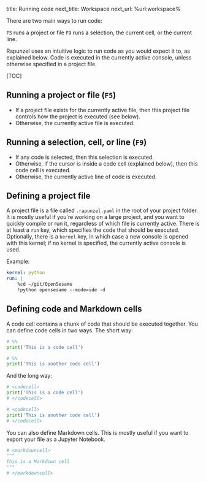 title: Running code
next_title: Workspace
next_url: %url:workspace%


There are two main ways to run code:

`F5` runs a project or file
`F9` runs a selection, the current cell, or the current line.

Rapunzel uses an intuitive logic to run code as you would expect it to, as explained below. Code is executed in the currently active console, unless otherwise specified in a project file.


[TOC]


## Running a project or file (`F5`)

- If a project file exists for the currently active file, then this project file controls how the project is executed (see below).
- Otherwise, the currently active file is executed.


## Running a selection, cell, or line (`F9`)

- If any code is selected, then this selection is executed.
- Otherwise, if the cursor is inside a code cell (explained below), then this code cell is executed.
- Otherwise, the currently active line of code is executed.


## Defining a project file

A project file is a file called `.rapunzel.yaml` in the root of your project folder. It is mostly useful if you're working on a large project, and you want to quickly compile or run it, regardless of which file is currently active. There is at least a `run` key, which specifies the code that should be executed. Optionally, there is a `kernel` key, in which case a new console is opened with this kernel; if no kernel is specified, the currently active console is used.

Example:

```yaml
kernel: python
run: |
    %cd ~/git/OpenSesame
    !python opensesame --mode=ide -d
```


## Defining code and Markdown cells

A code cell contains a chunk of code that should be executed together. You can define code cells in two ways. The short way:

```python
# %%
print('This is a code cell')

# %%
print('This is another code cell')
```

And the long way:

```python
# <codecell>
print('This is a code cell')
# </codecell>

# <codecell>
print('This is another code cell')
# </codecell>
```

You can also define Markdown cells. This is mostly useful if you want to export your file as a Jupyter Notebook.

```python
# <markdowncell>
"""
This is a Markdown cell
"""
# </markdowncell>
```
